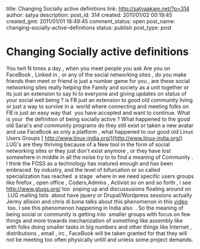 title: Changing Socially active definitions
link: http://satyaakam.net/?p=314
author: satya
description: 
post_id: 314
created: 2011/01/02 00:19:45
created_gmt: 2011/01/01 18:49:45
comment_status: open
post_name: changing-socially-active-definitions
status: publish
post_type: post

# Changing Socially active definitions

You twit N times a day , when you meet people you ask Are you on FaceBook , Linked in , or any of the social networking sites , do you make friends then meet or friend is just a number game for you , are these social networking sites really helping the Family and society as a unit together or its just an extension to say hi to everyone and giving updates on status of your social well being ? is FB just an extension to good old community living or just a way to survive in a  world where connecting and meeting folks on FB is just an easy way that  you have accepted and want to continue. What is your  the definition of being socially active ? What happened to the good old Sarai's and community programs do they still exist or taken a new avatar and use FaceBook as only a platform , what happened to our good old Linux Users Groups [ http://www.linux-india.org/](http://www.linux-india.org/) LUG's are they thriving because of a New tool in the form of social networking sites or they just don't exist anymore , or they have lost somewhere in middle in all the noise try to to find a meaning of Community . I think the FOSS as a technology has matured enough and has been embraced  by industry, and the level of bifurcation or so called specialization has reached  a stage  where in we need specific users groups like firefox , open office , Coders,Admins , Activist so on and so forth , i see <http://www.gtugs.org/> too  poping up and discussusions floating around on  LUG mailing lists  about have jquery or Drupal/Wordpress sessions actually Jermy allision and chris di bona talks about this phenomenon in this [ video ](http://www.youtube.com/watch?v=rBIFY6OGMBg)  too. I see this phenomenon happening in India also  . So the meaning of being social or community is getting into  smaller groups with focus on few things and more towards mechanization of something like assembly like with folks doing smaller tasks in big numbers and other things like Internet , distributions , email , irc , FaceBook will be taken granted for that they will not be meeting too often physically untill and unless some project demands.